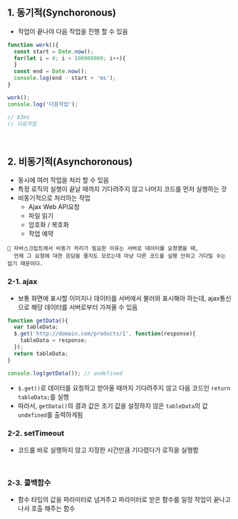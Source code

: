 ## 1. 동기적(Synchoronous)
- 작업이 끝나야 다음 작업을 진행 할 수 있음

```javascript
function work(){
  const start = Date.now();
  for(let i = 0; i < 100000000; i++){
  }
  const end = Date.now();
  console.log(end - start + 'ms');
}

work();
console.log('다음작업');

// 83ms 
// 다음작업

```

<br>

## 2. 비동기적(Asynchoronous)
- 동시에 여러 작업을 처리 할 수 있음
- 특정 로직의 실행이 끝날 때까지 기다려주지 않고 나머지 코드를 먼저 실행하는 것 
- 비동기적으로 처리하는 작업
     - Ajax Web API요청
     - 파일 읽기 
     - 암호화 / 복호화 
     - 작업 예약 
    
```
📍 자바스크립트에서 비동기 처리가 필요한 이유는 서버로 데이터를 요청했을 때, 
  언제 그 요청에 대한 응담을 줄지도 모르는데 마냥 다른 코드를 실행 안하고 기다릴 수는 없기 때문이다. 
```

### 2-1. ajax
- 보통 화면에 표시할 이미지나 데이터를 서버에서 불러와 표시해야 하는데, ajax통신으로 해당 데이터를 서버로부터 가져올 수 있음

```javascript
function getData(){
  var tableData;
  $.get('http://domain.com/products/1', function(response){
    tableData = response;
  });
  return tableData;
}

console.log(getData()); // undefined

```
- ```$.get()```로 데이터를 요청하고 받아올 때까지 기다려주지 않고 다음 코드인 ```return tableData;```를 실행
- 따라서, ```getData()```의 결과 값은 초기 값을 설정하지 않은 ```tableData```의 값 ```undefined```를 출력하게됨


### 2-2. setTimeout
- 코드를 바로 실행하지 않고 지정한 시간만큼 기다렸다가 로직을 실행함

```javascript



```



### 2-3. 콜백함수
- 함수 타입의 값을 파라미터로 넘겨주고 파라미터로 받은 함수를 일정 작업이 끝나고 나서 호출 해주는 함수

```javascript



```





